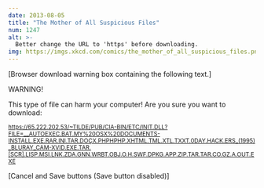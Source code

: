 ```yaml
---
date: 2013-08-05
title: "The Mother of All Suspicious Files"
num: 1247
alt: >-
  Better change the URL to 'https' before downloading.
img: https://imgs.xkcd.com/comics/the_mother_of_all_suspicious_files.png
---
```

[Browser download warning box containing the following text.]

WARNING!

This type of file can harm your computer! Are you sure you want to download:

<small>https://65.222.202.53/~TILDE/PUB/CIA-BIN/ETC/INIT.DLL?FILE=__AUTOEXEC.BAT.MY%20OSX%20DOCUMENTS-INSTALL.EXE.RAR.INI.TAR.DOÇX.PHPHPHP.XHTML.TML.XTL.TXXT.0DAY.HACK.ERS_(1995)_BLURAY_CAM-XVID.EXE.TAR.[SCR].LISP.MSI.LNK.ZDA.GNN.WRBT.OBJ.O.H.SWF.DPKG.APP.ZIP.TAR.TAR.CO.GZ.A.OUT.EXE</small>

[Cancel and Save buttons (Save button disabled)]